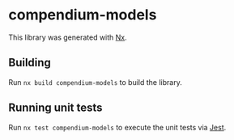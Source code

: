 # compendium-models

This library was generated with [Nx](https://nx.dev).

## Building

Run `nx build compendium-models` to build the library.

## Running unit tests

Run `nx test compendium-models` to execute the unit tests via [Jest](https://jestjs.io).
